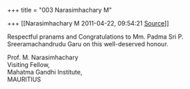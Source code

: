 +++
title = "003 Narasimhachary M"

+++
[[Narasimhachary M	2011-04-22, 09:54:21 [Source](https://groups.google.com/g/bvparishat/c/CiqCbCL8vSw)]]



Respectful pranams and Congratulations to Mm. Padma Sri P. Sreeramachandrudu Garu on this well-deserved honour.  
  
Prof. M. Narasimhachary  
Visiting Fellow,  
Mahatma Gandhi Institute,  
MAURITIUS  

